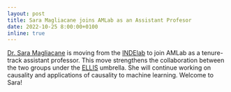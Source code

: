 ```yaml
---
layout: post
title: Sara Magliacane joins AMLab as an Assistant Profesor
date: 2022-10-25 8:00:00+0100
inline: true
---
```


[Dr. Sara Magliacane](people/SaraMagliacane/) is moving from the [INDElab](https://indelab.org/) to join AMLab as a tenure-track assistant professor. This move strengthens the collaboration between the two groups under the [ELLIS](https://ivi.fnwi.uva.nl/ellis/) umbrella. She will continue working on causality and applications of causality to machine learning. Welcome to Sara! 